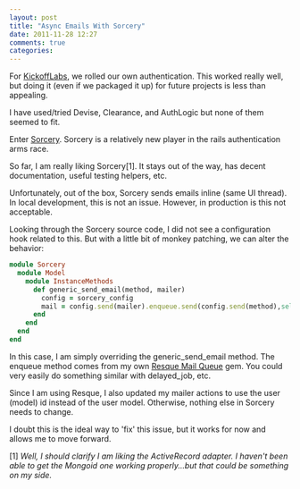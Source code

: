 ```yaml
---
layout: post
title: "Async Emails With Sorcery"
date: 2011-11-28 12:27
comments: true
categories: 
---
```


For [KickoffLabs](http://www.kickofflabs.com), we rolled our own authentication. This worked really well, but doing it (even if we packaged it up) for future projects is less than appealing. 

I have used/tried Devise, Clearance, and AuthLogic but none of them seemed to fit. 

Enter [Sorcery](https://github.com/NoamB/sorcery). Sorcery is a relatively new player in the rails authentication arms race. 

<!--more-->

So far, I am really liking Sorcery[1]. It stays out of the way, has decent documentation, useful testing helpers, etc. 

Unfortunately, out of the box, Sorcery sends emails inline (same UI thread). In local development, this is not an issue. However, in production is this not acceptable. 

Looking through the Sorcery source code, I did not see a configuration hook related to this. But with a little bit of monkey patching, we can alter the behavior:

``` ruby
module Sorcery
  module Model
    module InstanceMethods
      def generic_send_email(method, mailer)
        config = sorcery_config
        mail = config.send(mailer).enqueue.send(config.send(method),self.id)
      end
    end
  end
end
```

In this case, I am simply overriding the generic_send_email method. The enqueue method comes from my own [Resque Mail Queue](https://github.com/scottwater/resque_mail_queue) gem. You could very easily do something similar with delayed_job, etc. 

Since I am using Resque, I also updated my mailer actions to use the user (model) id instead of the user model. Otherwise, nothing else in Sorcery needs to change.

I doubt this is the ideal way to 'fix' this issue, but it works for now and allows me to move forward. 

[1] _Well, I should clarify I am liking the ActiveRecord adapter. I haven't been able to get the Mongoid one working properly...but that could be something on my side._